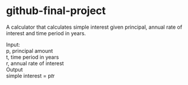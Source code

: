 # github-final-project

A calculator that calculates simple interest given principal, annual rate of interest and time period in years.

Input:    
   p, principal amount    
   t, time period in years   
   r, annual rate of interest   
Output   
   simple interest = p*t*r   
